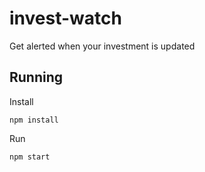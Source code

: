 # invest-watch
Get alerted when your investment is updated

## Running

Install
```
npm install
```

Run
```
npm start
```
